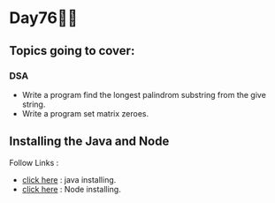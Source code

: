 # Day76🧑‍💻
## Topics going to cover: 
### DSA
- Write a program find the longest palindrom substring from the give string.
- Write a program set matrix zeroes.

## Installing the Java and Node 
Follow Links : 
- [click here](https://www.java.com/en/download/help/download_options.html) : java installing.
- [click here](https://nodejs.org/en/download) : Node installing.